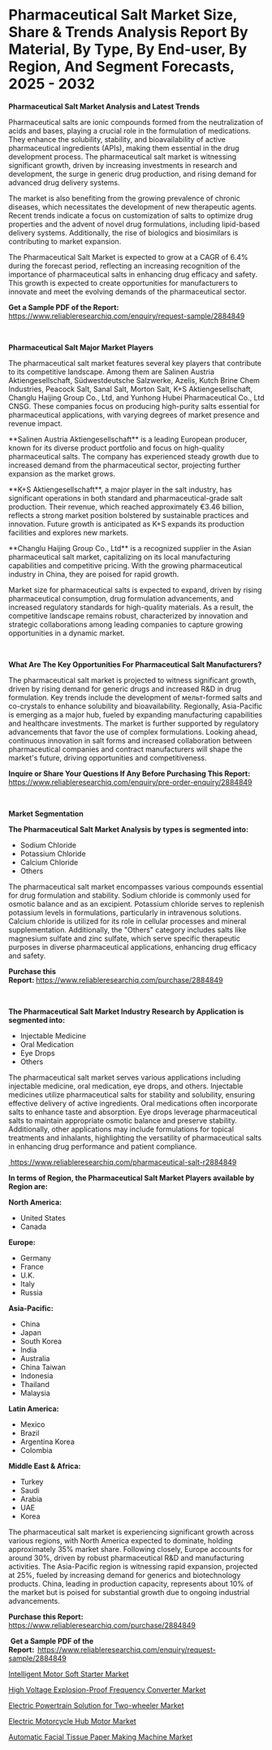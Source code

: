 <p><h1>Pharmaceutical Salt Market Size, Share & Trends Analysis Report By Material, By Type, By End-user, By Region, And Segment Forecasts, 2025 - 2032</h1></p><p><strong>Pharmaceutical Salt Market Analysis and Latest Trends</strong></p>
<p><p>Pharmaceutical salts are ionic compounds formed from the neutralization of acids and bases, playing a crucial role in the formulation of medications. They enhance the solubility, stability, and bioavailability of active pharmaceutical ingredients (APIs), making them essential in the drug development process. The pharmaceutical salt market is witnessing significant growth, driven by increasing investments in research and development, the surge in generic drug production, and rising demand for advanced drug delivery systems.</p><p>The market is also benefiting from the growing prevalence of chronic diseases, which necessitates the development of new therapeutic agents. Recent trends indicate a focus on customization of salts to optimize drug properties and the advent of novel drug formulations, including lipid-based delivery systems. Additionally, the rise of biologics and biosimilars is contributing to market expansion. </p><p>The Pharmaceutical Salt Market is expected to grow at a CAGR of 6.4% during the forecast period, reflecting an increasing recognition of the importance of pharmaceutical salts in enhancing drug efficacy and safety. This growth is expected to create opportunities for manufacturers to innovate and meet the evolving demands of the pharmaceutical sector.</p></p>
<p><strong>Get a Sample PDF of the Report:&nbsp;</strong> <a href="https://www.reliableresearchiq.com/enquiry/request-sample/2884849?utm_campaign=1159&utm_medium=2&utm_source=Github&utm_content=ia&utm_term=13032025&utm_id=pharmaceutical-salt">https://www.reliableresearchiq.com/enquiry/request-sample/2884849</a></p>
<p>&nbsp;</p>
<p><strong>Pharmaceutical Salt Major Market Players</strong></p>
<p><p>The pharmaceutical salt market features several key players that contribute to its competitive landscape. Among them are Salinen Austria Aktiengesellschaft, Südwestdeutsche Salzwerke, Azelis, Kutch Brine Chem Industries, Peacock Salt, Sanal Salt, Morton Salt, K+S Aktiengesellschaft, Changlu Haijing Group Co., Ltd, and Yunhong Hubei Pharmaceutical Co., Ltd CNSG. These companies focus on producing high-purity salts essential for pharmaceutical applications, with varying degrees of market presence and revenue impact.</p><p>**Salinen Austria Aktiengesellschaft** is a leading European producer, known for its diverse product portfolio and focus on high-quality pharmaceutical salts. The company has experienced steady growth due to increased demand from the pharmaceutical sector, projecting further expansion as the market grows.</p><p>**K+S Aktiengesellschaft**, a major player in the salt industry, has significant operations in both standard and pharmaceutical-grade salt production. Their revenue, which reached approximately €3.46 billion, reflects a strong market position bolstered by sustainable practices and innovation. Future growth is anticipated as K+S expands its production facilities and explores new markets.</p><p>**Changlu Haijing Group Co., Ltd** is a recognized supplier in the Asian pharmaceutical salt market, capitalizing on its local manufacturing capabilities and competitive pricing. With the growing pharmaceutical industry in China, they are poised for rapid growth.</p><p>Market size for pharmaceutical salts is expected to expand, driven by rising pharmaceutical consumption, drug formulation advancements, and increased regulatory standards for high-quality materials. As a result, the competitive landscape remains robust, characterized by innovation and strategic collaborations among leading companies to capture growing opportunities in a dynamic market.</p></p>
<p>&nbsp;</p>
<p><strong>What Are The Key Opportunities For Pharmaceutical Salt Manufacturers?</strong></p>
<p><p>The pharmaceutical salt market is projected to witness significant growth, driven by rising demand for generic drugs and increased R&D in drug formulation. Key trends include the development of мельт-formed salts and co-crystals to enhance solubility and bioavailability. Regionally, Asia-Pacific is emerging as a major hub, fueled by expanding manufacturing capabilities and healthcare investments. The market is further supported by regulatory advancements that favor the use of complex formulations. Looking ahead, continuous innovation in salt forms and increased collaboration between pharmaceutical companies and contract manufacturers will shape the market's future, driving opportunities and competitiveness.</p></p>
<p><strong>Inquire or Share Your Questions If Any Before Purchasing This Report:</strong> <a href="https://www.reliableresearchiq.com/enquiry/pre-order-enquiry/2884849?utm_campaign=1159&utm_medium=2&utm_source=Github&utm_content=ia&utm_term=13032025&utm_id=pharmaceutical-salt">https://www.reliableresearchiq.com/enquiry/pre-order-enquiry/2884849</a></p>
<p>&nbsp;</p>
<p><strong>Market Segmentation</strong></p>
<p><strong>The Pharmaceutical Salt Market Analysis by types is segmented into:</strong></p>
<p><ul><li>Sodium Chloride</li><li>Potassium Chloride</li><li>Calcium Chloride</li><li>Others</li></ul></p>
<p><p>The pharmaceutical salt market encompasses various compounds essential for drug formulation and stability. Sodium chloride is commonly used for osmotic balance and as an excipient. Potassium chloride serves to replenish potassium levels in formulations, particularly in intravenous solutions. Calcium chloride is utilized for its role in cellular processes and mineral supplementation. Additionally, the "Others" category includes salts like magnesium sulfate and zinc sulfate, which serve specific therapeutic purposes in diverse pharmaceutical applications, enhancing drug efficacy and safety.</p></p>
<p><strong>Purchase this Report:&nbsp;</strong><a href="https://www.reliableresearchiq.com/purchase/2884849?utm_campaign=1159&utm_medium=2&utm_source=Github&utm_content=ia&utm_term=13032025&utm_id=pharmaceutical-salt">https://www.reliableresearchiq.com/purchase/2884849</a></p>
<p>&nbsp;</p>
<p><strong>The Pharmaceutical Salt Market Industry Research by Application is segmented into:</strong></p>
<p><ul><li>Injectable Medicine</li><li>Oral Medication</li><li>Eye Drops</li><li>Others</li></ul></p>
<p><p>The pharmaceutical salt market serves various applications including injectable medicine, oral medication, eye drops, and others. Injectable medicines utilize pharmaceutical salts for stability and solubility, ensuring effective delivery of active ingredients. Oral medications often incorporate salts to enhance taste and absorption. Eye drops leverage pharmaceutical salts to maintain appropriate osmotic balance and preserve stability. Additionally, other applications may include formulations for topical treatments and inhalants, highlighting the versatility of pharmaceutical salts in enhancing drug performance and patient compliance.</p></p>
<p><a href="https://www.reliableresearchiq.com/pharmaceutical-salt-r2884849?utm_campaign=1159&utm_medium=2&utm_source=Github&utm_content=ia&utm_term=13032025&utm_id=pharmaceutical-salt">&nbsp;https://www.reliableresearchiq.com/pharmaceutical-salt-r2884849</a></p>
<p><strong>In terms of Region, the Pharmaceutical Salt Market Players available by Region are:</strong></p>
<p>
    <p> <strong> North America: </strong>
        <ul>
            <li>United States</li>
            <li>Canada</li>
        </ul>
        </p> 
    <p> <strong> Europe: </strong>
        <ul>
            <li>Germany</li>
            <li>France</li>
            <li>U.K.</li>
            <li>Italy</li>
            <li>Russia</li>
        </ul>
        </p> 
    <p> <strong> Asia-Pacific: </strong>
        <ul>
            <li>China</li>
            <li>Japan</li>
            <li>South Korea</li>
            <li>India</li>
            <li>Australia</li>
            <li>China Taiwan</li>
            <li>Indonesia</li>
            <li>Thailand</li>
            <li>Malaysia</li>
        </ul>
        </p> 
    <p> <strong> Latin America: </strong>
        <ul>
            <li>Mexico</li>
            <li>Brazil</li>
            <li>Argentina Korea</li>
            <li>Colombia</li>
        </ul>
        </p> 
    <p> <strong> Middle East & Africa: </strong>
        <ul>
            <li>Turkey</li>
            <li>Saudi</li>
            <li>Arabia</li>
            <li>UAE</li>
            <li>Korea</li>
        </ul>
    </p>
    </p>
<p><p>The pharmaceutical salt market is experiencing significant growth across various regions, with North America expected to dominate, holding approximately 35% market share. Following closely, Europe accounts for around 30%, driven by robust pharmaceutical R&D and manufacturing activities. The Asia-Pacific region is witnessing rapid expansion, projected at 25%, fueled by increasing demand for generics and biotechnology products. China, leading in production capacity, represents about 10% of the market but is poised for substantial growth due to ongoing industrial advancements.</p></p>
<p><strong>Purchase this Report: </strong><a href="https://www.reliableresearchiq.com/purchase/2884849?utm_campaign=1159&utm_medium=2&utm_source=Github&utm_content=ia&utm_term=13032025&utm_id=pharmaceutical-salt">https://www.reliableresearchiq.com/purchase/2884849</a></p>
<p>&nbsp;<strong>Get a Sample PDF of the Report:&nbsp;&nbsp;</strong><a href="https://www.reliableresearchiq.com/enquiry/request-sample/2884849?utm_campaign=1159&utm_medium=2&utm_source=Github&utm_content=ia&utm_term=13032025&utm_id=pharmaceutical-salt">https://www.reliableresearchiq.com/enquiry/request-sample/2884849</a></p>
<p><strong></strong></p>
<p><p><a href="https://github.com/bettysbozer/Market-Research-Report-List-1/blob/main/intelligent-motor-soft-starter-market.md?utm_campaign=1159&utm_medium=2&utm_source=Github&utm_content=ia&utm_term=13032025&utm_id=pharmaceutical-salt">Intelligent Motor Soft Starter Market</a></p><p><a href="https://github.com/safurdorthu8/Market-Research-Report-List-1/blob/main/high-voltage-explosion-proof-frequency-converter-market.md?utm_campaign=1159&utm_medium=2&utm_source=Github&utm_content=ia&utm_term=13032025&utm_id=pharmaceutical-salt">High Voltage Explosion-Proof Frequency Converter Market</a></p><p><a href="https://github.com/roceljiabur/Market-Research-Report-List-1/blob/main/electric-powertrain-solution-for-two-wheeler-market.md?utm_campaign=1159&utm_medium=2&utm_source=Github&utm_content=ia&utm_term=13032025&utm_id=pharmaceutical-salt">Electric Powertrain Solution for Two-wheeler Market</a></p><p><a href="https://github.com/achilekirwan/Market-Research-Report-List-1/blob/main/electric-motorcycle-hub-motor-market.md?utm_campaign=1159&utm_medium=2&utm_source=Github&utm_content=ia&utm_term=13032025&utm_id=pharmaceutical-salt">Electric Motorcycle Hub Motor Market</a></p><p><a href="https://github.com/pupunhez/Market-Research-Report-List-1/blob/main/automatic-facial-tissue-paper-making-machine-market.md?utm_campaign=1159&utm_medium=2&utm_source=Github&utm_content=ia&utm_term=13032025&utm_id=pharmaceutical-salt">Automatic Facial Tissue Paper Making Machine Market</a></p></p>